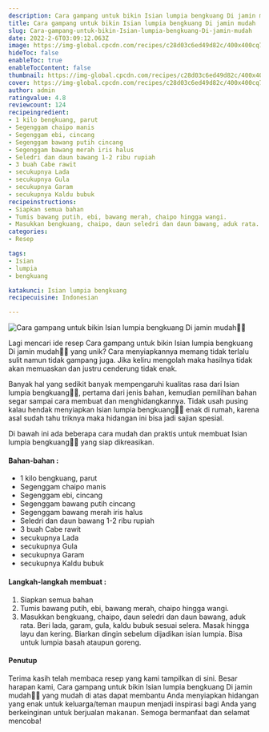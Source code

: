 ```yaml
---
description: Cara gampang untuk bikin Isian lumpia bengkuang Di jamin mudah"
title: Cara gampang untuk bikin Isian lumpia bengkuang Di jamin mudah
slug: Cara-gampang-untuk-bikin-Isian-lumpia-bengkuang-Di-jamin-mudah
date: 2022-2-6T03:09:12.063Z
image: https://img-global.cpcdn.com/recipes/c28d03c6ed49d82c/400x400cq70/photo.jpg
hideToc: false
enableToc: true
enableTocContent: false
thumbnail: https://img-global.cpcdn.com/recipes/c28d03c6ed49d82c/400x400cq70/photo.jpg
cover: https://img-global.cpcdn.com/recipes/c28d03c6ed49d82c/400x400cq70/photo.jpg
author: admin
ratingvalue: 4.8
reviewcount: 124
recipeingredient:
- 1 kilo bengkuang, parut
- Segenggam chaipo manis
- Segenggam ebi, cincang
- Segenggam bawang putih cincang
- Segenggam bawang merah iris halus
- Seledri dan daun bawang 1-2 ribu rupiah
- 3 buah Cabe rawit
- secukupnya Lada
- secukupnya Gula
- secukupnya Garam
- secukupnya Kaldu bubuk
recipeinstructions:
- Siapkan semua bahan
- Tumis bawang putih, ebi, bawang merah, chaipo hingga wangi.
- Masukkan bengkuang, chaipo, daun seledri dan daun bawang, aduk rata. Beri lada, garam, gula, kaldu bubuk sesuai selera. Masak hingga layu dan kering. Biarkan dingin sebelum dijadikan isian lumpia. Bisa untuk lumpia basah ataupun goreng.
categories:
- Resep

tags:
- Isian
- lumpia
- bengkuang

katakunci: Isian lumpia bengkuang
recipecuisine: Indonesian

---
```


![Cara gampang untuk bikin Isian lumpia bengkuang Di jamin mudah👩‍🍳](https://img-global.cpcdn.com/recipes/c28d03c6ed49d82c/400x400cq70/photo.jpg)

Lagi mencari ide resep Cara gampang untuk bikin Isian lumpia bengkuang Di jamin mudah👩‍🍳 yang unik? Cara menyiapkannya memang tidak terlalu sulit namun tidak gampang juga. Jika keliru mengolah maka hasilnya tidak akan memuaskan dan justru cenderung tidak enak.

Banyak hal yang sedikit banyak mempengaruhi kualitas rasa dari Isian lumpia bengkuang👩‍🍳, pertama dari jenis bahan, kemudian pemilihan bahan segar sampai cara membuat dan menghidangkannya. Tidak usah pusing kalau hendak menyiapkan Isian lumpia bengkuang👩‍🍳 enak di rumah, karena asal sudah tahu triknya maka hidangan ini bisa jadi sajian spesial.

Di bawah ini ada beberapa cara mudah dan praktis untuk membuat Isian lumpia bengkuang👩‍🍳 yang siap dikreasikan.

<!--inarticleads1-->

#### Bahan-bahan :

- 1 kilo bengkuang, parut
- Segenggam chaipo manis
- Segenggam ebi, cincang
- Segenggam bawang putih cincang
- Segenggam bawang merah iris halus
- Seledri dan daun bawang 1-2 ribu rupiah
- 3 buah Cabe rawit
- secukupnya Lada
- secukupnya Gula
- secukupnya Garam
- secukupnya Kaldu bubuk

<!--inarticleads2-->

#### Langkah-langkah membuat :

1. Siapkan semua bahan
1. Tumis bawang putih, ebi, bawang merah, chaipo hingga wangi.
1. Masukkan bengkuang, chaipo, daun seledri dan daun bawang, aduk rata. Beri lada, garam, gula, kaldu bubuk sesuai selera. Masak hingga layu dan kering. Biarkan dingin sebelum dijadikan isian lumpia. Bisa untuk lumpia basah ataupun goreng.

#### Penutup

Terima kasih telah membaca resep yang kami tampilkan di sini. Besar harapan kami, Cara gampang untuk bikin Isian lumpia bengkuang Di jamin mudah👩‍🍳 yang mudah di atas dapat membantu Anda menyiapkan hidangan yang enak untuk keluarga/teman maupun menjadi inspirasi bagi Anda yang berkeinginan untuk berjualan makanan. Semoga bermanfaat dan selamat mencoba!